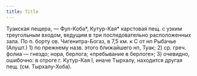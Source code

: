 ```yaml
---
title: Title
---
```


Туакская пещера, — Фул-Коба*, Кутур-Кая* карстовая пещ. с узким треугольным
входом, ведущим в три последовательно расположенных зала. По п. борту ов.
Чигенитра-Богаз, в 7,5 км. к С от нп Рыбачье (Алушт.) 1) по прежнему назв. этого
ближайшего нп, Туак; 2) ср. греч. фолиа — гнездо; нора, берлога; «пребывание в
берлоге»; 3) очевидно, ошибочно: в отроге г. Кутур-Кая I, иначе Тырхалу,
находится другая пещ. (см. Тырхалу-Хоба).
